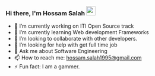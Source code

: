 ### Hi there, I'm Hossam Salah <img src="https://media.giphy.com/media/hvRJCLFzcasrR4ia7z/giphy.gif" width="25px">


- 🔭 I’m currently working on ITI Open Source track
- 🌱 I’m currently learning Web development Frameworks
- 👯 I’m looking to collaborate with other developers.
- 🤔 I’m looking for help with get full time job
- 💬 Ask me about Software Engineering
- 📫 How to reach me: hossam.salah1995@gmail.com
- ⚡ Fun fact: I am a gammer.

